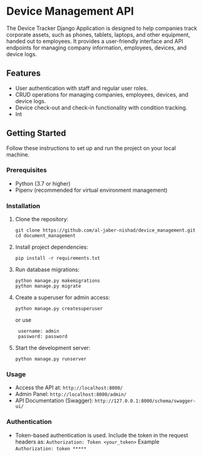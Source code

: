 # Device Management API

The Device Tracker Django Application is designed to help companies track corporate assets, such as phones, tablets, laptops, and other equipment, handed out to employees. It provides a user-friendly interface and API endpoints for managing company information, employees, devices, and device logs.


## Features
- User authentication with staff and regular user roles.
- CRUD operations for managing companies, employees, devices, and device logs.
- Device check-out and check-in functionality with condition tracking.
- Int

## Getting Started

Follow these instructions to set up and run the project on your local machine.

### Prerequisites

- Python (3.7 or higher)
- Pipenv (recommended for virtual environment management)

### Installation

1. Clone the repository:

   ```
   git clone https://github.com/al-jaber-nishad/device_management.git
   cd document_management
   ```

2. Install project dependencies:

   ```
   pip install -r requirements.txt
   ```

5. Run database migrations:

   ```
   python manage.py makemigrations
   python manage.py migrate
   ```

6. Create a superuser for admin access:

   ```
   python manage.py createsuperuser
   ```
   or use
   ```
    username: admin
    password: password
   ```

8. Start the development server:

   ```
   python manage.py runserver
   ```

### Usage

- Access the API at: `http://localhost:8000/`
- Admin Panel: `http://localhost:8000/admin/`
- API Documentation (Swagger): `http://127.0.0.1:8000/schema/swagger-ui/`

### Authentication

- Token-based authentication is used. Include the token in the request headers as: `Authorization: Token <your_token>`
Example
`Authorization: token *****`
